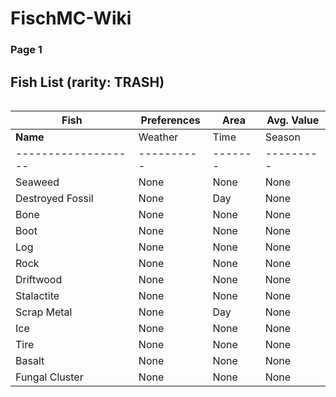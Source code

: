 # FischMC-Wiki

### Page 1
## Fish List (rarity: TRASH)

<div style="overflow-x: auto;">

| **Fish**          | **Preferences**                       | **Area**                             | **Avg. Value**       |
|-------------------|---------------------------------------|--------------------------------------|----------------------|
| **Name**          | Weather  | Time  | Season  | **Bait** | Location          | Radar Location   | C$/kg   | Kg  | C$   |
|-------------------|----------|-------|---------|----------|-------------------|------------------|---------|-----|------|
| Seaweed           | None     | None  | None    | Magnet   | Regionless        | None             | 30      | 0.2 | 6    |
| Destroyed Fossil  | None     | Day   | None    | None     | The Depths        | None             | 7.78    | 2.75| 21.4 |
| Bone              | None     | None  | None    | Magnet   | Brine Pool        | None             | 12      | 1.75| 21   |
| Boot              | None     | None  | None    | Magnet   | Regionless        | None             | 12.5    | 1.2 | 15   |
| Log               | None     | None  | None    | Magnet   | Regionless        | None             | 16.53   | 6   | 99.2 |
| Rock              | None     | None  | None    | Magnet   | Regionless        | None             | 0.71    | 18  | 12.9 |
| Driftwood         | None     | None  | None    | Magnet   | Regionless        | None             | 16.67   | 0.6 | 10   |
| Stalactite        | None     | None  | None    | Magnet   | Desolate Deep     | None             | 2.69    | 9.5 | 25.6 |
| Scrap Metal       | None     | Day   | None    | Magnet   | The Depths        | None             | 8       | 3   | 24   |
| Ice               | None     | None  | None    | Magnet   | Snowcap Island    | None             | 2.5     | 5   | 12.5 |
| Tire              | None     | None  | None    | Magnet   | Regionless        | None             | 1.82    | 11  | 20   |
| Basalt            | None     | None  | None    | Magnet   | Roslit Volcano    | -1962, 145, 275  | 0.71    | 18  | 12.9 |
| Fungal Cluster    | None     | None  | None    | Magnet   | Mushgrove Swamp   | None             | 10      | 0.9 | 9    |
 
 </div>